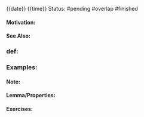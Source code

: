 {{date}} {{time}}
Status: #pending #overlap #finished
#### Motivation:
#### See Also:
### def:
### Examples:
#### Note:
#### Lemma/Properties:
#### Exercises: